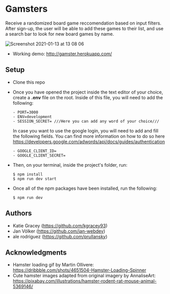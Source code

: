 # Gamsters

Receive a randomized board game reccomendation based on input filters. After sign-up, the user will be able to add these games to their list, and use a search bar to look for new board games by name.

![Screenshot 2021-01-13 at 13 08 06](https://user-images.githubusercontent.com/42493985/104458006-0d8c5000-55ab-11eb-819b-978f11df5f00.png)

- Working demo: http://gamster.herokuapp.com/

## Setup

- Clone this repo

- Once you have opened the project inside the text editor of your choice, create a <b>.env</b> file on the root.
  Inside of this file, you will need to add the following:
  ```shell
  - PORT=3000
  - ENV=development
  - SESSION_SECRET= ///Here you can add any word of your choice///
  ```

  In case you want to use the google login, you will need to add and fill the following fields. You can find more information   on how to do so here https://developers.google.com/adwords/api/docs/guides/authentication

  ```shell
  - GOOGLE_CLIENT_ID=
  - GOOGLE_CLIENT_SECRET=
  ```

- Then, on your terminal, inside the project's folder, run:

  ```shell
  $ npm install
  $ npm run dev start
  ```

- Once all of the npm packages have been installed, run the following:

  ```shell
  $ npm run dev
  ```

## Authors

- Katie Gracey (https://github.com/kgracey93)
- Jan Völker (https://github.com/jan-webdev)
- ale rodriguez (https://github.com/prullansky)

## Acknowledgments

- Hamster loading gif by Martin Ollivere: https://dribbble.com/shots/4651504-Hamster-Loading-Spinner
- Cute hamster images adapted from original imagery by AnnaliseArt: https://pixabay.com/illustrations/hamster-rodent-rat-mouse-animal-5369146/
